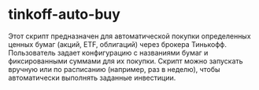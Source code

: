 # tinkoff-auto-buy
Этот скрипт предназначен для автоматической покупки определенных ценных бумаг (акций, ETF, облигаций) через брокера Тинькофф. Пользователь задает конфигурацию с названиями бумаг и фиксированными суммами для их покупки. Скрипт можно запускать вручную или по расписанию (например, раз в неделю), чтобы автоматически выполнять заданные инвестиции.
